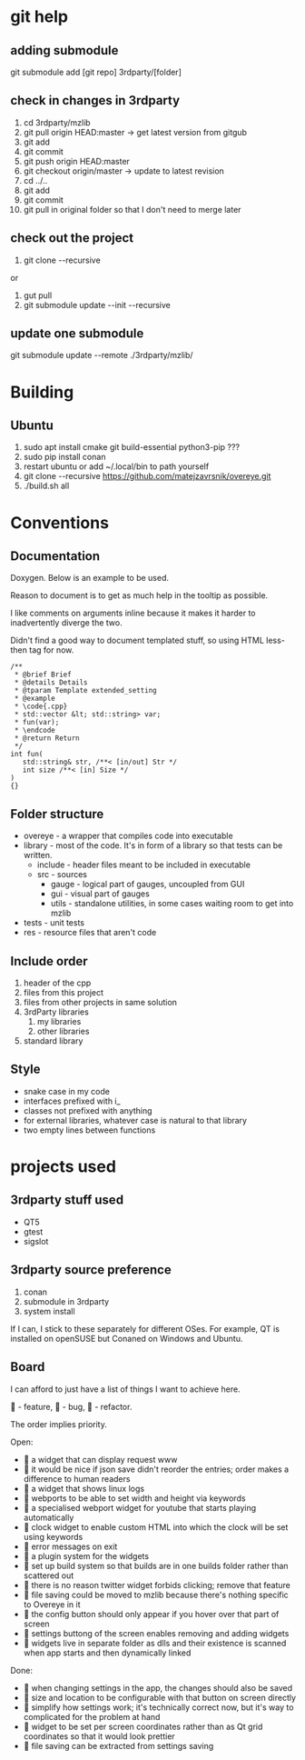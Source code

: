  
# git help

## adding submodule

git submodule add [git repo] 3rdparty/[folder]

## check in changes in 3rdparty

1) cd 3rdparty/mzlib
2) git pull origin HEAD:master -> get latest version from gitgub
2) git add
3) git commit
4) git push origin HEAD:master
5) git checkout origin/master -> update to latest revision
6) cd ../..
7) git add
8) git commit
9) git pull in original folder so that I don't need to merge later

## check out the project

1) git clone <repository name> --recursive

or

1) gut pull
2) git submodule update --init --recursive

## update one submodule

git submodule update --remote ./3rdparty/mzlib/

# Building

## Ubuntu

1) sudo apt install cmake git build-essential python3-pip ???
2) sudo pip install conan
3) restart ubuntu or add ~/.local/bin to path yourself
4) git clone --recursive https://github.com/matejzavrsnik/overeye.git
5) ./build.sh all

# Conventions

## Documentation

Doxygen. Below is an example to be used.

Reason to document is to get as much help in the tooltip as possible.

I like comments on arguments inline because it makes it harder to inadvertently diverge the two.

Didn't find a good way to document templated stuff, so using HTML less-then tag for now.

    /**
     * @brief Brief
     * @details Details
     * @tparam Template extended_setting
     * @example
     * \code{.cpp}
     * std::vector &lt; std::string> var;
     * fun(var);
     * \endcode
     * @return Return
     */
    int fun(
       std::string& str, /**< [in/out] Str */
       int size /**< [in] Size */ 
    )
    {} 

## Folder structure

- overeye - a wrapper that compiles code into executable
- library - most of the code. It's in form of a library so that tests can be written.
  - include - header files meant to be included in executable
  - src - sources
    - gauge - logical part of gauges, uncoupled from GUI
    - gui - visual part of gauges
    - utils - standalone utilities, in some cases waiting room to get into mzlib
- tests - unit tests
- res - resource files that aren't code
  
## Include order

1) header of the cpp
2) files from this project
3) files from other projects in same solution
4) 3rdParty libraries
   1) my libraries
   2) other libraries
5) standard library

## Style

- snake case in my code
- interfaces prefixed with i_
- classes not prefixed with anything
- for external libraries, whatever case is natural to that library
- two empty lines between functions

# projects used

## 3rdparty stuff used

- QT5
- gtest
- sigslot

## 3rdparty source preference

1) conan
2) submodule in 3rdparty
4) system install

If I can, I stick to these separately for different OSes. For example, QT is installed on openSUSE but Conaned on Windows and Ubuntu.

## Board

I can afford to just have a list of things I want to achieve here.

🚁 - feature, 🐞 - bug, 🔧 - refactor.

The order implies priority.

Open:
- 🚁 a widget that can display request www
- 🚁 it would be nice if json save didn't reorder the entries; order makes a difference to human readers
- 🚁 a widget that shows linux logs
- 🚁 webports to be able to set width and height via keywords
- 🚁 a specialised webport widget for youtube that starts playing automatically
- 🚁 clock widget to enable custom HTML into which the clock will be set using keywords
- 🐞 error messages on exit
- 🚁 a plugin system for the widgets
- 🔧 set up build system so that builds are in one builds folder rather than scattered out
- 🚁 there is no reason twitter widget forbids clicking; remove that feature
- 🔧 file saving could be moved to mzlib because there's nothing specific to Overeye in it
- 🚁 the config button should only appear if you hover over that part of screen
- 🚁 settings buttong of the screen enables removing and adding widgets
- 🚁 widgets live in separate folder as dlls and their existence is scanned when app starts and then dynamically linked

Done:
- 🚁 when changing settings in the app, the changes should also be saved
- 🚁 size and location to be configurable with that button on screen directly
- 🔧 simplify how settings work; it's technically correct now, but it's way to complicated for the problem at hand
- 🚁 widget to be set per screen coordinates rather than as Qt grid coordinates so that it would look prettier
- 🔧 file saving can be extracted from settings saving
